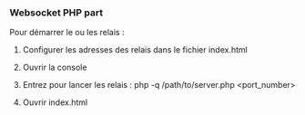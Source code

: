 ### Websocket PHP part
Pour démarrer le ou les relais :

1. Configurer les adresses des relais dans le fichier index.html

2. Ouvrir la console

3. Entrez pour lancer les relais : 
	php -q /path/to/server.php <port_number>

4. Ouvrir index.html